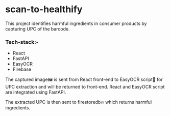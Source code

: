 # scan-to-healthify

This project identifies harmful ingredients in consumer products by capturing UPC of the barcode.

### Tech-stack:-
- React
- FastAPI
- EasyOCR
- Firebase

The captured image🖼 is sent from React front-end to EasyOCR script📜 for UPC extraction and will be returned to front-end. React and EasyOCR script are integrated using FastAPI. 

The extracted UPC is then sent to firestoredb🔥 which returns harmful ingredients.
